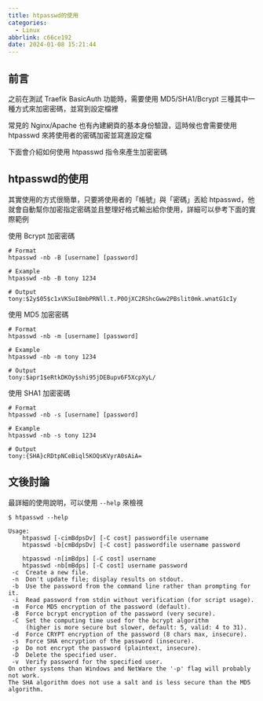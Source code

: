 ```yaml
---
title: htpasswd的使用
categories:
  - Linux
abbrlink: c66ce192
date: 2024-01-08 15:21:44
---
```



## 前言

之前在測試 Traefik BasicAuth 功能時，需要使用 MD5/SHA1/Bcrypt 三種其中一種方式來加密密碼，並寫到設定檔裡

常見的 Nginx/Apache 也有內建網頁的基本身份驗證，這時候也會需要使用 htpasswd 來將使用者的密碼加密並寫進設定檔

下面會介紹如何使用 htpasswd 指令來產生加密密碼

<!--more-->

## htpasswd的使用

其實使用的方式很簡單，只要將使用者的「帳號」與「密碼」丟給 htpasswd，他就會自動幫你加密指定密碼並且整理好格式輸出給你使用，詳細可以參考下面的實際範例

使用 Bcrypt 加密密碼
```
# Format
htpasswd -nb -B [username] [password]

# Example
htpasswd -nb -B tony 1234

# Output
tony:$2y$05$c1xVKSuI8mbPRNll.t.P0OjXC2RShcGww2PBslit0mk.wnatG1cIy
```

使用 MD5 加密密碼
```
# Format
htpasswd -nb -m [username] [password]

# Example
htpasswd -nb -m tony 1234

# Output
tony:$apr1$eRtkDKOy$shi95jDEBupv6F5XcpXyL/
```

使用 SHA1 加密密碼
```
# Format
htpasswd -nb -s [username] [password]

# Example
htpasswd -nb -s tony 1234

# Output
tony:{SHA}cRDtpNCeBiql5KOQsKVyrA0sAiA=
```

## 文後討論

最詳細的使用說明，可以使用 `--help` 來檢視

```
$ htpasswd --help

Usage:
	htpasswd [-cimBdpsDv] [-C cost] passwordfile username
	htpasswd -b[cmBdpsDv] [-C cost] passwordfile username password

	htpasswd -n[imBdps] [-C cost] username
	htpasswd -nb[mBdps] [-C cost] username password
 -c  Create a new file.
 -n  Don't update file; display results on stdout.
 -b  Use the password from the command line rather than prompting for it.
 -i  Read password from stdin without verification (for script usage).
 -m  Force MD5 encryption of the password (default).
 -B  Force bcrypt encryption of the password (very secure).
 -C  Set the computing time used for the bcrypt algorithm
     (higher is more secure but slower, default: 5, valid: 4 to 31).
 -d  Force CRYPT encryption of the password (8 chars max, insecure).
 -s  Force SHA encryption of the password (insecure).
 -p  Do not encrypt the password (plaintext, insecure).
 -D  Delete the specified user.
 -v  Verify password for the specified user.
On other systems than Windows and NetWare the '-p' flag will probably not work.
The SHA algorithm does not use a salt and is less secure than the MD5 algorithm.
```

